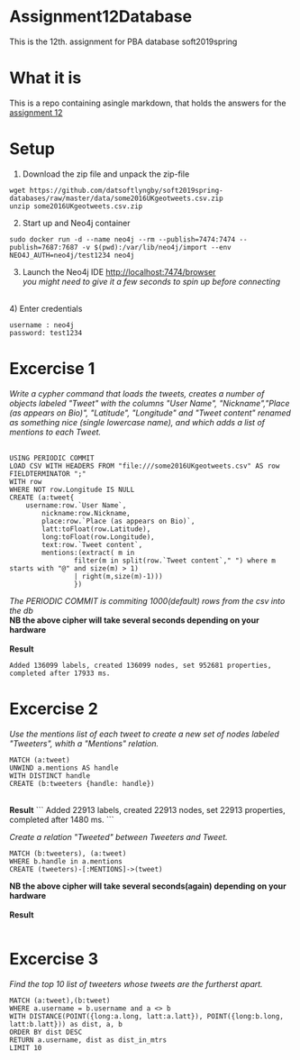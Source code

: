# Assignment12Database
This is the 12th. assignment for PBA database soft2019spring

# What it is 
This is a repo containing asingle markdown, that holds the answers for the [assignment 12](https://github.com/datsoftlyngby/soft2019spring-databases/blob/master/assignments/assignment12.md) <br>

# Setup
1) Download the zip file and unpack the zip-file
```
wget https://github.com/datsoftlyngby/soft2019spring-databases/raw/master/data/some2016UKgeotweets.csv.zip
unzip some2016UKgeotweets.csv.zip
```
2) Start up and Neo4j container
```
sudo docker run -d --name neo4j --rm --publish=7474:7474 --publish=7687:7687 -v $(pwd):/var/lib/neo4j/import --env NEO4J_AUTH=neo4j/test1234 neo4j
```
3) Launch the Neo4j IDE [http://localhost:7474/browser](http://localhost:7474/browser) <br>
*you might need to give it a few seconds to spin up before connecting*<br>
<br>
4) Enter credentials<br>

```
username : neo4j
password: test1234
```

# Excercise 1

*Write a cypher command that loads the tweets, creates a number of objects labeled "Tweet" with the columns "User Name", "Nickname","Place (as appears on Bio)", "Latitude", "Longitude" and "Tweet content" renamed as something nice (single lowercase name), and which adds a list of mentions to each Tweet.* <br>
<br>
```
USING PERIODIC COMMIT
LOAD CSV WITH HEADERS FROM "file:///some2016UKgeotweets.csv" AS row  FIELDTERMINATOR ";"
WITH row
WHERE NOT row.Longitude IS NULL
CREATE (a:tweet{
	username:row.`User Name`,
    	nickname:row.Nickname,
    	place:row.`Place (as appears on Bio)`,
    	latt:toFloat(row.Latitude),
    	long:toFloat(row.Longitude),
    	text:row.`Tweet content`,
    	mentions:(extract( m in 
                filter(m in split(row.`Tweet content`," ") where m starts with "@" and size(m) > 1) 
                | right(m,size(m)-1)))
                })
```
*The PERIODIC COMMIT is commiting 1000(default) rows from the csv into the db*<br>
<b>NB the above cipher will take several seconds depending on your hardware</b><br>
<br>
<b>Result</b><br>
```
Added 136099 labels, created 136099 nodes, set 952681 properties, completed after 17933 ms.
```

# Excercise 2

*Use the mentions list of each tweet to create a new set of nodes labeled "Tweeters", whith a "Mentions" relation.*
```
MATCH (a:tweet) 
UNWIND a.mentions AS handle
WITH DISTINCT handle
CREATE (b:tweeters {handle: handle})
```
<br>
<b>Result</b>
```
Added 22913 labels, created 22913 nodes, set 22913 properties, completed after 1480 ms.
```

*Create a relation "Tweeted" between Tweeters and Tweet.*
```
MATCH (b:tweeters), (a:tweet)
WHERE b.handle in a.mentions 
CREATE (tweeters)-[:MENTIONS]->(tweet)
```
<b>NB the above cipher will take several seconds(again) depending on your hardware</b><br>
<br>
<b>Result</b>
```

```

# Excercise 3
*Find the top 10 list of tweeters whose tweets are the furtherst apart.*<br>
```
MATCH (a:tweet),(b:tweet)
WHERE a.username = b.username and a <> b
WITH DISTANCE(POINT({long:a.long, latt:a.latt}), POINT({long:b.long, latt:b.latt})) as dist, a, b
ORDER BY dist DESC
RETURN a.username, dist as dist_in_mtrs
LIMIT 10
```
